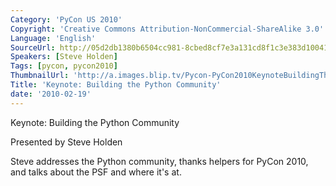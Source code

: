 ```yaml
---
Category: 'PyCon US 2010'
Copyright: 'Creative Commons Attribution-NonCommercial-ShareAlike 3.0'
Language: 'English'
SourceUrl: http://05d2db1380b6504cc981-8cbed8cf7e3a131cd8f1c3e383d10041.r93.cf2.rackcdn.com/pycon-us-2010/290_keynote-building-the-python-community.m4v
Speakers: [Steve Holden]
Tags: [pycon, pycon2010]
ThumbnailUrl: 'http://a.images.blip.tv/Pycon-PyCon2010KeynoteBuildingThePythonCommunity114.png'
Title: 'Keynote: Building the Python Community'
date: '2010-02-19'
---
```

Keynote: Building the Python Community

  
Presented by Steve Holden

  
Steve addresses the Python community, thanks helpers for PyCon 2010, and talks
about the PSF and where it's at.

